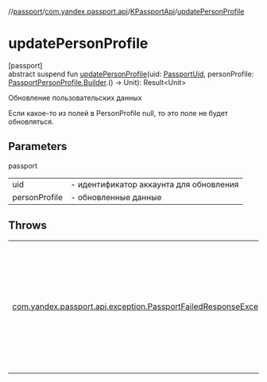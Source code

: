 //[passport](../../../index.md)/[com.yandex.passport.api](../index.md)/[KPassportApi](index.md)/[updatePersonProfile](update-person-profile.md)

# updatePersonProfile

[passport]\
abstract suspend fun [updatePersonProfile](update-person-profile.md)(uid: [PassportUid](../-passport-uid/index.md), personProfile: [PassportPersonProfile.Builder](../-passport-person-profile/-builder/index.md).() -&gt; Unit): Result&lt;Unit&gt;

Обновление пользовательских данных

Если какое-то из полей в PersonProfile null, то это поле не будет обновляться.

## Parameters

passport

| | |
|---|---|
| uid | -     идентификатор аккаунта для обновления |
| personProfile | -     обновленные данные |

## Throws

| | |
|---|---|
| [com.yandex.passport.api.exception.PassportFailedResponseException](../../com.yandex.passport.api.exception/-passport-failed-response-exception/index.md) | message содержит детальную информацию о ошибке. Некоторые из вариантов сообщений об ошибке: firstname.empty firstname.invalid lastname.empty lastname.invalid display_name.invalid |
